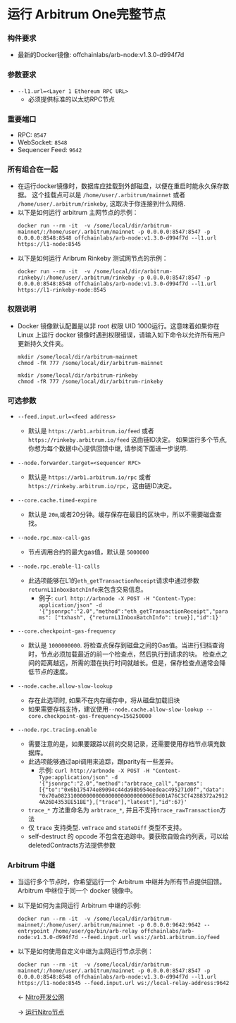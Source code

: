 # 运行 Arbitrum One完整节点

### 构件要求
- 最新的Docker镜像: offchainlabs/arb-node:v1.3.0-d994f7d

### 参数要求
- `--l1.url=<Layer 1 Ethereum RPC URL>`
  - 必须提供标准的以太坊RPC节点

### 重要端口

- RPC: `8547`
- WebSocket: `8548`
- Sequencer Feed: `9642`

### 所有组合在一起

- 在运行docker镜像时，数据库应挂载到外部磁盘，以便在重启时能永久保存数据。 这个挂载点可以是 `/home/user/.arbitrum/mainnet` 或者 `/home/user/.arbitrum/rinkeby`, 这取决于你连接到什么网络.
- 以下是如何运行 arbitrum 主网节点的示例：
  ```
  docker run --rm -it  -v /some/local/dir/arbitrum-mainnet/:/home/user/.arbitrum/mainnet -p 0.0.0.0:8547:8547 -p 0.0.0.0:8548:8548 offchainlabs/arb-node:v1.3.0-d994f7d --l1.url https://l1-node:8545
  ```
- 以下是如何运行 Aribrum Rinkeby 测试网节点的示例：
  ```
  docker run --rm -it  -v /some/local/dir/arbitrum-rinkeby/:/home/user/.arbitrum/rinkeby -p 0.0.0.0:8547:8547 -p 0.0.0.0:8548:8548 offchainlabs/arb-node:v1.3.0-d994f7d --l1.url https://l1-rinkeby-node:8545
  ```

### 权限说明

- Docker 镜像默认配置是以非 root 权限 UID 1000运行。这意味着如果你在 Linux 上运行 docker 镜像时遇到权限错误，请输入如下命令以允许所有用户更新持久文件夹。
  ```
  mkdir /some/local/dir/arbitrum-mainnet
  chmod -fR 777 /some/local/dir/arbitrum-mainnet
  ```
  ```
  mkdir /some/local/dir/arbitrum-rinkeby
  chmod -fR 777 /some/local/dir/arbitrum-rinkeby
  ```

### 可选参数

- `--feed.input.url=<feed address>`
  - 默认是 `https://arb1.arbitrum.io/feed` 或者
    `https://rinkeby.arbitrum.io/feed` 这由链ID决定。 如果运行多个节点,你想为每个数据中心提供回馈中继, 请参阅下面进一步说明.
    
- `--node.forwarder.target=<sequencer RPC>`
  - 默认是 `https://arb1.arbitrum.io/rpc` 或者 `https://rinkeby.arbitrum.io/rpc`，这由链ID决定。
    
- `--core.cache.timed-expire`
  - 默认是 `20m`,或者20分钟。缓存保存在最旧的区块中，所以不需要磁盘查找。
  
- `--node.rpc.max-call-gas`
  - 节点调用合约的最大gas值，默认是 `5000000`
  
- `--node.rpc.enable-l1-calls`
  - 此选项能够在L1的`eth_getTransactionReceipt`请求中通过参数`returnL1InboxBatchInfo`来包含交易信息。
    * 例子: `curl http://arbnode -X POST -H "Content-Type:
       application/json" -d
       '{"jsonrpc":"2.0","method":"eth_getTransactionReceipt","params":
       ["txhash", {"returnL1InboxBatchInfo": true}],"id":1}'`
       
- `--core.checkpoint-gas-frequency`
  - 默认是 `1000000000`. 将检查点保存到磁盘之间的Gas值。当进行归档查询时，节点必须加载最近的前一个检查点，然后执行到请求的块。 检查点之间的距离越远，所需的潜在执行时间就越长。但是，保存检查点通常会降低节点的速度。
   
- `--node.cache.allow-slow-lookup`
  - 存在此选项时, 如果不在内存缓存中，将从磁盘加载旧块 
  - 如果需要存档支持，建议使用`--node.cache.allow-slow-lookup --core.checkpoint-gas-frequency=156250000`
    
- `--node.rpc.tracing.enable`
  - 需要注意的是，如果要跟踪以前的交易记录，还需要使用存档节点填充数据库。
  - 此选项能够通过api调用来追踪，跟parity有一些差异。
    - 示例: `curl http://arbnode -X POST -H "Content-Type:application/json" -d '{"jsonrpc":"2.0","method":"arbtrace_call","params":[{"to":"0x6b175474e89094c44da98b954eedeac495271d0f","data":
      "0x70a082310000000000000000000000006E0d01A76C3Cf4288372a29124A26D4353EE51BE"},["trace"],"latest"],"id":67}'` 
  - `trace_*` 方法重命名为 `arbtrace_*`,
    并且不支持`trace_rawTransaction`方法 
  - 仅 `trace` 支持类型. `vmTrace` and `stateDiff` 类型不支持。
  - self-destruct 的 opcode 不包含在追踪中。要获取自毁合约列表，可以给deletedContracts方法提供参数
    

### Arbitrum 中继

- 当运行多个节点时，你希望运行一个 Arbitrum 中继并为所有节点提供回馈。Arbitrum 中继位于同一个 docker 镜像中。
  
- 以下是如何为主网运行 Arbitrum 中继的示例:
  ```
  docker run --rm -it  -v /some/local/dir/arbitrum-mainnet/:/home/user/.arbitrum/mainnet -p 0.0.0.0:9642:9642 --entrypoint /home/user/go/bin/arb-relay offchainlabs/arb-node:v1.3.0-d994f7d --feed.input.url wss://arb1.arbitrum.io/feed
  ```
- 以下是如何使用自定义中继为主网运行节点示例：
  ```
  docker run --rm -it  -v /some/local/dir/arbitrum-mainnet/:/home/user/.arbitrum/mainnet -p 0.0.0.0:8547:8547 -p 0.0.0.0:8548:8548 offchainlabs/arb-node:v1.3.0-d994f7d --l1.url https://l1-node:8545 --feed.input.url ws://local-relay-address:9642
  ```

   ← [Nitro开发公网](./Nitro开发公网.md) 
   
   → [运行Nitro节点](./运行Nitro节点.md)